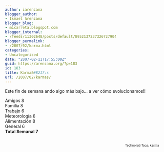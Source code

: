 ```yaml
---
author: iarenzana
blogger_author:
- Ismael Arenzana
blogger_blog:
- micarreta.blogspot.com
blogger_internal:
- /feeds/11302648/posts/default/8952137237326727904
blogger_permalink:
- /2007/02/karma.html
categories:
- Uncategorized
date: "2007-02-11T17:55:00Z"
guid: https://arenzana.org/?p=183
id: 183
title: Karma&#8217;s
url: /2007/02/karmas/
---
```

<p style="text-align:justify;">
  Este fin de semana ando algo más bajo&#8230; a ver cómo evolucionamos!!
</p>

<p style="text-align:justify;">
  <p>
    Amigos 8<br /> Familia 8<br /> Trabajo 6<br /> Meteorología 8<br /> Alimentación 8<br /> General 6<br /> <strong>Total Semanal 7<br /> </strong><br /> <!-- technorati tags start -->
  </p>
  
  <p style="text-align:right;font-size:10px;">
    Technorati Tags: <a href="http://www.technorati.com/tag/karma" rel="tag">karma</a>
  </p>
  
  <p>
    <!-- technorati tags end -->
  </p>